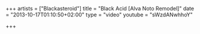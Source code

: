 +++
artists = ["Blackasteroid"]
title = "Black Acid [Alva Noto Remodel]"
date = "2013-10-17T01:10:50+02:00"
type = "video"
youtube = "sWzdANwhhoY"

+++
